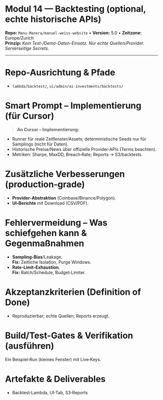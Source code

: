 # Modul 14 — Backtesting (optional, echte historische APIs)
**Repo:** `Manu-Manera/manuel-weiss-website` • **Version:** 5.0 • **Zeitzone:** Europe/Zurich  
**Prinzip:** *Kein Test-/Demo-Daten-Einsatz. Nur echte Quellen/Provider. Serverseitige Secrets.*

---
# Repo-Ausrichtung & Pfade
- `lambda/backtest/`, `ui/admin/ai-investments/backtests/`

# Smart Prompt – Implementierung (für Cursor)
> **An Cursor – Implementierung:**  
- Runner für reale Zeitfenster/Assets; deterministische Seeds nur für Samplings (nicht für Daten).  
- Historische Preise/News über offizielle Provider‑APIs (Terms beachten).  
- Metriken: Sharpe, MaxDD, Breach‑Rate; Reports → S3/backtests.

# Zusätzliche Verbesserungen (production‑grade)
- **Provider‑Abstraktion** (Coinbase/Binance/Polygon).  
- **UI‑Berichte** mit Download (CSV/PDF).

# Fehlervermeidung – Was schiefgehen kann & Gegenmaßnahmen
- **Sampling‑Bias**/Leakage.  
  **Fix:** Zeitliche Isolation, Purge Windows.  
- **Rate‑Limit‑Exhaustion**.  
  **Fix:** Batch/Schedule, Budget‑Limiter.

# Akzeptanzkriterien (Definition of Done)
- Reproduzierbar; echte Quellen; Reports erzeugt.

# Build/Test-Gates & Verifikation (ausführen)
Ein Beispiel‑Run (kleines Fenster) mit Live‑Keys.

# Artefakte & Deliverables
- Backtest‑Lambda, UI‑Tab, S3‑Reports

